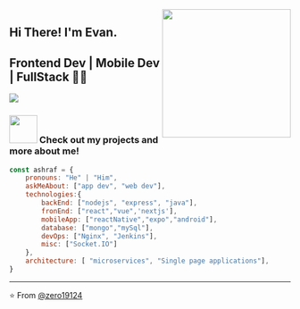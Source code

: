<img align='right' src="https://media.giphy.com/media/M9gbBd9nbDrOTu1Mqx/giphy.gif" width="230">

## Hi There! I'm Evan.
## Frontend Dev | Mobile Dev | FullStack 👨‍💻

[![](https://img.shields.io/badge/Gmail-qq534883225%40gmail.com-red)](mailto:qq534883225@gmail.com)


### <img src="https://media.giphy.com/media/VgCDAzcKvsR6OM0uWg/giphy.gif" width="50"> Check out my projects and more about me!

<a href="https://evan-portfolio-next.onrender.com/"></a>

```javascript
const ashraf = {
    pronouns: "He" | "Him",
    askMeAbout: ["app dev", "web dev"],
    technologies:{
        backEnd: ["nodejs", "express", "java"],
        fronEnd: ["react","vue",'nextjs'],
        mobileApp: ["reactNative","expo","android"],
        database: ["mongo","mySql"],
        devOps: ["Nginx", "Jenkins"],
        misc: ["Socket.IO"]
    },
    architecture: [ "microservices", "Single page applications"],
}
```

---
⭐️ From [@zero19124](https://github.com/zero19124)
